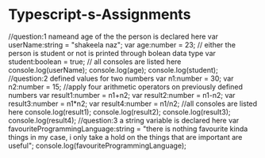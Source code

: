 # Typescript-s-Assignments
//question:1 nameand age of the the person is declared here
var userName:string = "shakeela naz";
var age:number = 23;
// either the person is student or not is printed through bolean data type
var student:boolean = true; 
// all consoles are listed here
console.log(userName);
console.log(age);
console.log(student); 
//question:2  defined values for two numbers
var n1:number = 30;
var n2:number = 15;
//apply four arithmetic operators on previously defined numbers
var result1:number = n1+n2;
var result2:number = n1-n2;
var result3:number = n1*n2;
var result4:number = n1/n2;
//all consoles are listed here
console.log(result1);
console.log(result2);
console.log(result3);
console.log(result4);
//question:3 a string variable is declared here 
var favouriteProgrammingLanguage:string = "there is nothing favourite kinda things in my case, i only take a hold on the things that are important are useful";
console.log(favouriteProgrammingLanguage);
